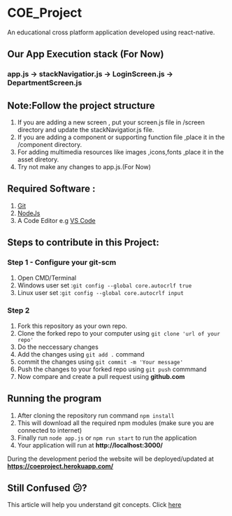 # COE_Project
An educational cross platform application developed using react-native.
## Our App Execution stack (For Now)
### app.js -> stackNavigatior.js -> LoginScreen.js -> DepartmentScreen.js
## Note:Follow the project structure
1. If you are adding a new screen , put your screen.js file in /screen directory and update the stackNavigatior.js file.
2. If you are adding a component or supporting function file ,place it in the /component directory.
3. For adding multimedia resources like images ,icons,fonts ,place it in the asset diretory.
4. Try not make any changes to app.js.(For Now)
## Required Software :
1. [Git](https://git-scm.com/)
2. [NodeJs](https://nodejs.org/en/)
3. A Code Editor e.g [VS Code](https://code.visualstudio.com/)

## Steps to contribute in this Project:
### Step 1 - Configure your git-scm
1. Open CMD/Terminal 
2. Windows user set :`git config --global core.autocrlf true`
3. Linux user set :`git config --global core.autocrlf input`
### Step 2 
1. Fork this repository as your own repo.
2. Clone the forked repo to your computer using `git clone 'url of your repo'`
3. Do the neccessary changes
4. Add the changes using `git add .` command
5. commit the changes using  `git commit -m 'Your message'`
6. Push the changes to your forked repo using `git push` commmand
7. Now compare and create a pull request using **github.com**

## Running the program
1. After cloning the repository run command `npm install`
2. This will download all the required npm modules (make sure you are connected to internet)
3. Finally run `node app.js` or `npm run start` to run the application
4. Your application will run at **http://localhost:3000/**

During the development period the website will be deployed/updated at **https://coeproject.herokuapp.com/**

## Still Confused 😕?
This article will help you understand git concepts. Click [here](https://dev.to/unseenwizzard/learn-git-concepts-not-commands-4gjc)
